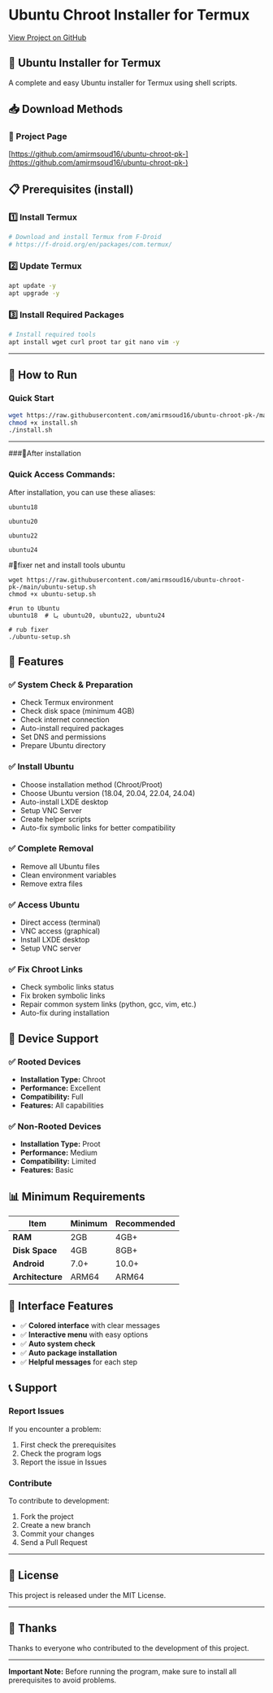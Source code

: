 # Ubuntu Chroot Installer for Termux

[View Project on GitHub](https://github.com/amirmsoud16/ubuntu-chroot-pk-)

## 🚀 Ubuntu Installer for Termux

A complete and easy Ubuntu installer for Termux using shell scripts.

## 📥 Download Methods

### 🎯 Project Page
[https://github.com/amirmsoud16/ubuntu-chroot-pk-](https://github.com/amirmsoud16/ubuntu-chroot-pk-)

## 📋 Prerequisites (install)

### 1️⃣ Install Termux
```bash
# Download and install Termux from F-Droid
# https://f-droid.org/en/packages/com.termux/
```

### 2️⃣ Update Termux
```bash
apt update -y
apt upgrade -y
```

### 3️⃣ Install Required Packages
```bash
# Install required tools
apt install wget curl proot tar git nano vim -y
```

---

## 🚀 How to Run

### Quick Start
```bash
wget https://raw.githubusercontent.com/amirmsoud16/ubuntu-chroot-pk-/main/install.sh
chmod +x install.sh
./install.sh
```

---

###🎯After installation

### Quick Access Commands:

After installation, you can use these aliases:
```
ubuntu18
```
```
ubuntu20
```
```
ubuntu22
```
```
ubuntu24
```
#🎯fixer net and install tools ubuntu
```
wget https://raw.githubusercontent.com/amirmsoud16/ubuntu-chroot-pk-/main/ubuntu-setup.sh
chmod +x ubuntu-setup.sh
```
```
#run to Ubuntu
ubuntu18  # یا ubuntu20, ubuntu22, ubuntu24
```
```
# rub fixer
./ubuntu-setup.sh
```
## 🎯 Features

### ✅ System Check & Preparation
- Check Termux environment
- Check disk space (minimum 4GB)
- Check internet connection
- Auto-install required packages
- Set DNS and permissions
- Prepare Ubuntu directory

### ✅ Install Ubuntu
- Choose installation method (Chroot/Proot)
- Choose Ubuntu version (18.04, 20.04, 22.04, 24.04)
- Auto-install LXDE desktop
- Setup VNC Server
- Create helper scripts
- Auto-fix symbolic links for better compatibility

### ✅ Complete Removal
- Remove all Ubuntu files
- Clean environment variables
- Remove extra files

### ✅ Access Ubuntu
- Direct access (terminal)
- VNC access (graphical)
- Install LXDE desktop
- Setup VNC server

### ✅ Fix Chroot Links
- Check symbolic links status
- Fix broken symbolic links
- Repair common system links (python, gcc, vim, etc.)
- Auto-fix during installation

## 📱 Device Support

### ✅ Rooted Devices
- **Installation Type:** Chroot
- **Performance:** Excellent
- **Compatibility:** Full
- **Features:** All capabilities

### ✅ Non-Rooted Devices
- **Installation Type:** Proot
- **Performance:** Medium
- **Compatibility:** Limited
- **Features:** Basic

## 📊 Minimum Requirements

| Item          | Minimum | Recommended |
| ------------- | ------- | ----------- |
| **RAM**       | 2GB     | 4GB+        |
| **Disk Space**| 4GB     | 8GB+        |
| **Android**   | 7.0+    | 10.0+       |
| **Architecture**| ARM64  | ARM64       |

## 🎨 Interface Features

- ✅ **Colored interface** with clear messages
- ✅ **Interactive menu** with easy options
- ✅ **Auto system check**
- ✅ **Auto package installation**
- ✅ **Helpful messages** for each step

## 📞 Support

### Report Issues
If you encounter a problem:
1. First check the prerequisites
2. Check the program logs
3. Report the issue in Issues

### Contribute
To contribute to development:
1. Fork the project
2. Create a new branch
3. Commit your changes
4. Send a Pull Request

---

## 📄 License

This project is released under the MIT License.

---

## 🙏 Thanks

Thanks to everyone who contributed to the development of this project.

---

**Important Note:** Before running the program, make sure to install all prerequisites to avoid problems. 
